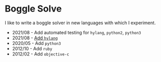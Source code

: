# Boggle Solve

I like to write a boggle solver in new languages with which I experiment.

- 2021/08 - Add automated testing for `hylang`, `python2`, `python3`
- 2021/08 - [Add `hylang`](https://docs.hylang.org/en/alpha/)
- 2020/05 - Add `python3`
- 2012/10 - Add `ruby`
- 2012/02 - Add `objective-c`
